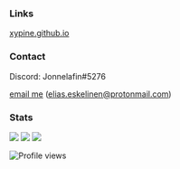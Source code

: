 <!-- ### Hi there 👋 -->

<!--
**jonnelafin/jonnelafin** is a ✨ _special_ ✨ repository because its `README.md` (this file) appears on your GitHub profile.

Here are some ideas to get you started:

- 🔭 I’m currently working on ...
- 🌱 I’m currently learning ...
- 👯 I’m looking to collaborate on ...
- 🤔 I’m looking for help with ...
- 💬 Ask me about ...
- 📫 How to reach me: ...
- 😄 Pronouns: ...
- ⚡ Fun fact: ...
-->

### Links
[xypine.github.io](https://xypine.github.io)

### Contact
Discord: Jonnelafin#5276

[email me](mailto:elias.eskelinen@protonmail.com) (elias.eskelinen@protonmail.com)

### Stats

<!--![Jonnelafin's GitHub stats](https://github-readme-stats.vercel.app/api?username=jonnelafin&show_icons=true&theme=radical) -->
 ![](https://github-profile-summary-cards.vercel.app/api/cards/profile-details?username=xypine&theme=github_dark) 
 ![](https://github-profile-summary-cards.vercel.app/api/cards/most-commit-language?username=xypine&theme=github_dark) ![](https://github-profile-summary-cards.vercel.app/api/cards/repos-per-language?username=xypine&theme=github_dark) 

<!--<img align="left" src="https://github-readme-stats.vercel.app/api?username=Jonnelafin&&show_icons=true&theme=tokyonight&count_private=true&hide=stars,prs,issues"/>
<img style="max-width: 37.3% !important" align="right" src="https://github-readme-stats.vercel.app/api/top-langs/?username=Jonnelafin&&show_icons=true&theme=tokyonight&count_private=true&layout=compact"/> -->


![Profile views](https://komarev.com/ghpvc/?username=xypine&color=ff69b4)
